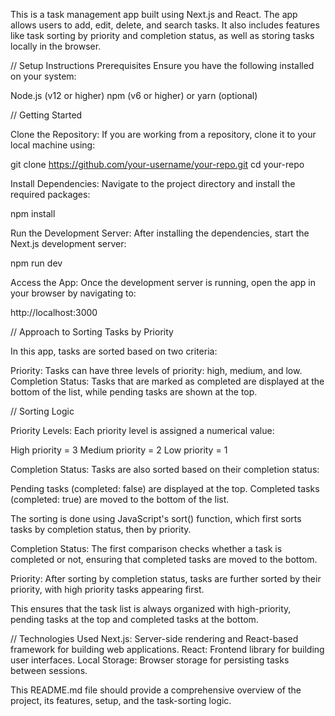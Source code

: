 This is a task management app built using Next.js and React. The app allows users to add, edit, delete, and search tasks. It also includes features like task sorting by priority and completion status, as well as storing tasks locally in the browser.

// Setup Instructions
Prerequisites
Ensure you have the following installed on your system:

Node.js (v12 or higher)
npm (v6 or higher) or yarn (optional)

// Getting Started

Clone the Repository: If you are working from a repository, clone it to your local machine using:

git clone https://github.com/your-username/your-repo.git
cd your-repo

Install Dependencies: Navigate to the project directory and install the required packages:

npm install


Run the Development Server: After installing the dependencies, start the Next.js development server:


npm run dev

Access the App: Once the development server is running, open the app in your browser by navigating to:


http://localhost:3000

// Approach to Sorting Tasks by Priority

In this app, tasks are sorted based on two criteria:

Priority: Tasks can have three levels of priority: high, medium, and low.
Completion Status: Tasks that are marked as completed are displayed at the bottom of the list, while pending tasks are shown at the top.

// Sorting Logic

Priority Levels: Each priority level is assigned a numerical value:

High priority = 3
Medium priority = 2
Low priority = 1

Completion Status: Tasks are also sorted based on their completion status:

Pending tasks (completed: false) are displayed at the top.
Completed tasks (completed: true) are moved to the bottom of the list.

The sorting is done using JavaScript's sort() function, which first sorts tasks by completion status, then by priority.

Completion Status: The first comparison checks whether a task is completed or not, ensuring that completed tasks are moved to the bottom.

Priority: After sorting by completion status, tasks are further sorted by their priority, with high priority tasks appearing first.

This ensures that the task list is always organized with high-priority, pending tasks at the top and completed tasks at the bottom.

// Technologies Used
Next.js: Server-side rendering and React-based framework for building web applications.
React: Frontend library for building user interfaces.
Local Storage: Browser storage for persisting tasks between sessions.

This README.md file should provide a comprehensive overview of the project, its features, setup, and the task-sorting logic.
